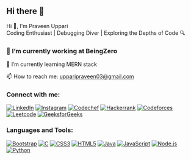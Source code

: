 ## Hi there 👋

Hi 👋, I'm Praveen Uppari  
Coding Enthusiast | Debugging Diver | Exploring the Depths of Code 🔍

### 🔭 I’m currently working at BeingZero

🌱 I’m currently learning MERN stack

📫 How to reach me: [upparipraveen03@gmail.com](mailto:upparipraveen03@gmail.com)

### Connect with me:
[![LinkedIn](https://img.icons8.com/fluent/48/000000/linkedin.png)](https://www.linkedin.com/in/praveen-uppari-3b3411249/)
[![Instagram](https://img.icons8.com/fluent/48/000000/instagram-new.png)](https://www.instagram.com/__datta3__/)
[![Codechef](https://img.icons8.com/fluent/48/000000/codechef.png)](https://www.codechef.com/users/praveenuppari)
[![Hackerrank](https://img.icons8.com/fluent/48/000000/hackerrank.png)](https://www.hackerrank.com/rukmaiwaddattat1?hr_r=1)
[![Codeforces](https://img.icons8.com/fluent/48/000000/codeforces.png)](https://codeforces.com/profile/A.Hrishikesh)
[![Leetcode](https://img.icons8.com/fluent/48/000000/leetcode.png)](https://leetcode.com/u/PRAVEENUPPARI_27/)
[![GeeksforGeeks](https://img.icons8.com/color/48/000000/geeksforgeeks.png)](https://auth.geeksforgeeks.org/user/rukmaiwadizoi)

### Languages and Tools:
[![Bootstrap](https://img.icons8.com/color/48/000000/bootstrap.png)](https://getbootstrap.com/)
[![C](https://img.icons8.com/color/48/000000/c-programming.png)](https://en.wikipedia.org/wiki/C_(programming_language))
[![CSS3](https://img.icons8.com/color/48/000000/css3.png)](https://www.w3schools.com/css/)
[![HTML5](https://img.icons8.com/color/48/000000/html-5.png)](https://www.w3schools.com/html/)
[![Java](https://img.icons8.com/color/48/000000/java-coffee-cup-logo.png)](https://www.java.com/)
[![JavaScript](https://img.icons8.com/color/48/000000/javascript.png)](https://www.javascript.com/)
[![Node.js](https://img.icons8.com/color/48/000000/nodejs.png)](https://nodejs.org/)
[![Python](https://img.icons8.com/color/48/000000/python.png)](https://www.python.org/)

